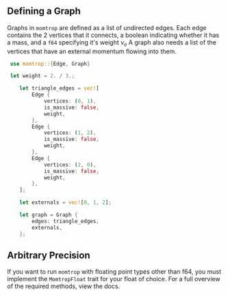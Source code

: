 ## Defining a Graph

Graphs in ```momtrop``` are defined as a list of undirected edges. Each edge contains the 2 vertices that it connects, a boolean indicating whether it has a mass, and a ```f64``` specifying it's weight $\nu_e$
A graph also needs a list of the vertices that have an external momentum flowing into them. 

```rust
 use momtrop::{Edge, Graph}

 let weight = 2. / 3.;

    let triangle_edges = vec![
        Edge {
            vertices: (0, 1),
            is_massive: false,
            weight,
        },
        Edge {
            vertices: (1, 2),
            is_massive: false,
            weight,
        },
        Edge {
            vertices: (2, 0),
            is_massive: false,
            weight,
        },
    ];

    let externals = vec![0, 1, 2];

    let graph = Graph {
        edges: triangle_edges,
        externals,
    };
```

## Arbitrary Precision

If you want to run ```momtrop``` with floating point types other than f64, you must implement the ```MomtropFloat``` trait for your float of choice. 
For a full overview of the required methods, view the docs. 
